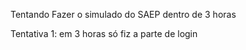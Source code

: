 Tentando Fazer o simulado do SAEP dentro de 3 horas

Tentativa 1: em 3 horas só fiz a parte de login
